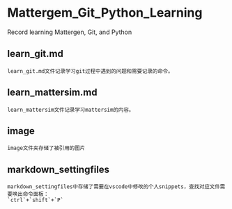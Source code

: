 # Mattergem_Git_Python_Learning
Record learning Mattergen, Git, and Python

## learn_git.md
    learn_git.md文件记录学习git过程中遇到的问题和需要记录的命令。

## learn_mattersim.md
    learn_mattersim文件记录学习mattersim的内容。

## image
    image文件夹存储了被引用的图片

## markdown_settingfiles
    markdown_settingfiles中存储了需要在vscode中修改的个人snippets，查找对应文件需要唤出命令面板：  
    `ctrl`+`shift`+`P`

